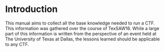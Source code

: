 # Introduction

This manual aims to collect all the base knowledge needed to run a CTF.  This information was gathered over the course of TexSAW16.  While a large part of this information is written from the perspective of an event held at The University of Texas at Dallas, the lessons learned should be applicable to any CTF.
